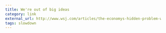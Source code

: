 ```yaml
---
title: We're out of big ideas
category: link
external_url: http://www.wsj.com/articles/the-economys-hidden-problem-were-out-of-big-ideas-1481042066
tags: slowdown
---
```

